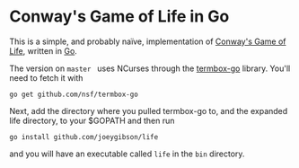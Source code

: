 Conway's Game of Life in Go
===========================

This is a simple, and probably naïve, implementation of [Conway's Game of Life](http://en.wikipedia.org/wiki/Conway%27s_game_of_life), written in [Go](http://golang.org/). 

The version on `master ` uses NCurses through the [termbox-go](https://github.com/nsf/termbox-go) library. You'll need to fetch it with

    go get github.com/nsf/termbox-go

Next, add the directory where you pulled termbox-go to, and the expanded life directory, to your $GOPATH and then run

    go install github.com/joeygibson/life

and you will have an executable called `life` in the `bin` directory.

